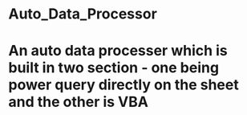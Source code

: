 # Auto_Data_Processor
# An auto data processer which is built in two section - one being power query directly on the sheet and the other is VBA

